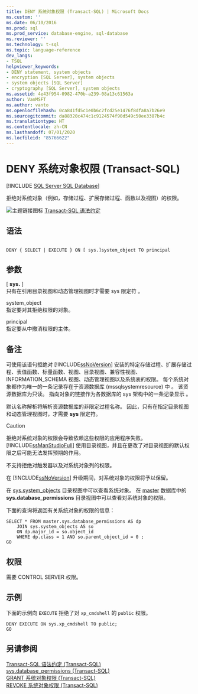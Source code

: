 ```yaml
---
title: DENY 系统对象权限 (Transact-SQL) | Microsoft Docs
ms.custom: ''
ms.date: 06/10/2016
ms.prod: sql
ms.prod_service: database-engine, sql-database
ms.reviewer: ''
ms.technology: t-sql
ms.topic: language-reference
dev_langs:
- TSQL
helpviewer_keywords:
- DENY statement, system objects
- encryption [SQL Server], system objects
- system objects [SQL Server]
- cryptography [SQL Server], system objects
ms.assetid: 4e43f954-0982-470b-a239-08a13c61563a
author: VanMSFT
ms.author: vanto
ms.openlocfilehash: 0ca841fd5c1e0b6c2fcd25e1476f8dfa8a7b26e9
ms.sourcegitcommit: da88320c474c1c9124574f90d549c50ee3387b4c
ms.translationtype: HT
ms.contentlocale: zh-CN
ms.lasthandoff: 07/01/2020
ms.locfileid: "85766622"
---
```

# <a name="deny-system-object-permissions-transact-sql"></a>DENY 系统对象权限 (Transact-SQL)
[!INCLUDE [SQL Server SQL Database](../../includes/applies-to-version/sql-asdb.md)]

  拒绝对系统对象（例如，存储过程、扩展存储过程、函数以及视图）的权限。  
  
 ![主题链接图标](../../database-engine/configure-windows/media/topic-link.gif "“主题链接”图标") [Transact-SQL 语法约定](../../t-sql/language-elements/transact-sql-syntax-conventions-transact-sql.md)  
  
## <a name="syntax"></a>语法  
  
```syntaxsql
  
DENY { SELECT | EXECUTE } ON [ sys.]system_object TO principal   
```  
  
## <a name="arguments"></a>参数  
 [ **sys.** ]  
 只有在引用目录视图和动态管理视图时才需要 sys 限定符  。  
  
 system_object   
 指定要对其拒绝权限的对象。  
  
 principal   
 指定要从中撤消权限的主体。  
  
## <a name="remarks"></a>备注  
 可使用该语句拒绝对 [!INCLUDE[ssNoVersion](../../includes/ssnoversion-md.md)] 安装的特定存储过程、扩展存储过程、表值函数、标量函数、视图、目录视图、兼容性视图、INFORMATION_SCHEMA 视图、动态管理视图以及系统表的权限。 每个系统对象都作为唯一的一条记录存在于资源数据库 (mssqlsystemresource) 中  。 该资源数据库为只读。 指向对象的链接作为各数据库的 sys 架构中的一条记录显示  。  
  
 默认名称解析将解析资源数据库的非限定过程名称。 因此，只有在指定目录视图和动态管理视图时，才需要 **sys** 限定符。  
  
> [!CAUTION]  
>  拒绝对系统对象的权限会导致依赖这些权限的应用程序失败。 [!INCLUDE[ssManStudioFull](../../includes/ssmanstudiofull-md.md)] 使用目录视图，并且在更改了对目录视图的默认权限之后可能无法发挥预期的作用。  
  
 不支持拒绝对触发器以及对系统对象列的权限。  
  
 在 [!INCLUDE[ssNoVersion](../../includes/ssnoversion-md.md)] 升级期间，对系统对象的权限将予以保留。  
  
 在 [sys.system_objects](../../relational-databases/system-catalog-views/sys-system-objects-transact-sql.md) 目录视图中可以查看系统对象。 在 [master](../../relational-databases/system-catalog-views/sys-database-permissions-transact-sql.md) 数据库中的 **sys.database_permissions** 目录视图中可以查看对系统对象的权限。  
  
 下面的查询将返回有关系统对象的权限的信息：  
  
```  
SELECT * FROM master.sys.database_permissions AS dp   
    JOIN sys.system_objects AS so  
    ON dp.major_id = so.object_id  
    WHERE dp.class = 1 AND so.parent_object_id = 0 ;  
GO  
```  
  
## <a name="permissions"></a>权限  
 需要 CONTROL SERVER 权限。  
  
## <a name="examples"></a>示例  
 下面的示例向 `EXECUTE` 拒绝了对 `xp_cmdshell` 的 `public` 权限。  
  
```  
DENY EXECUTE ON sys.xp_cmdshell TO public;  
GO  
```  
  
## <a name="see-also"></a>另请参阅  
 [Transact-SQL 语法约定 (Transact-SQL)](../../t-sql/language-elements/transact-sql-syntax-conventions-transact-sql.md)   
 [sys.database_permissions (Transact-SQL)](../../relational-databases/system-catalog-views/sys-database-permissions-transact-sql.md)   
 [GRANT 系统对象权限 (Transact-SQL)](../../t-sql/statements/grant-system-object-permissions-transact-sql.md)   
 [REVOKE 系统对象权限 (Transact-SQL)](../../t-sql/statements/revoke-system-object-permissions-transact-sql.md)  
  
  

